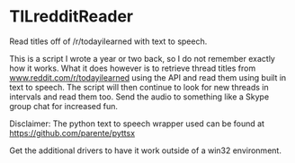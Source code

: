 # TILredditReader
Read titles off of /r/todayilearned with text to speech.

This is a script I wrote a year or two back, so I do not remember exactly how it works. What it does however is
to retrieve thread titles from www.reddit.com/r/todayilearned using the API and read them using built in text to speech.
The script will then continue to look for new threads in intervals and read them too. Send the audio to
something like a Skype group chat for increased fun.

Disclaimer: The python text to speech wrapper used can be found at https://github.com/parente/pyttsx

Get the additional drivers to have it work outside of a win32 environment.
